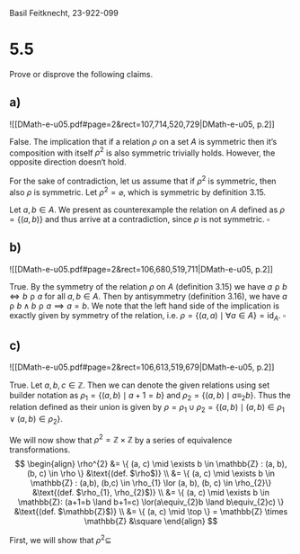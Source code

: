 
Basil Feitknecht, 23-922-099

# 5.5
Prove or disprove the following claims.

## a)
![[DMath-e-u05.pdf#page=2&rect=107,714,520,729|DMath-e-u05, p.2]]

False. The implication that if a relation $\rho$ on a set $A$ is symmetric then it’s composition with itself $\rho^{2}$ is also symmetric trivially holds. However, the opposite direction doesn‘t hold. 

For the sake of contradiction, let us assume that if $\rho^{2}$ is symmetric, then also $\rho$ is symmetric. Let $\rho^{2}=\varnothing$, which is symmetric by definition 3.15.

Let $a, b \in A$. We present as counterexample the relation on $A$ defined as $\rho = \{ (a, b) \}$ and thus arrive at a contradiction, since $\rho$ is not symmetric.
$\square$

## b)
![[DMath-e-u05.pdf#page=2&rect=106,680,519,711|DMath-e-u05, p.2]]

True. By the symmetry of the relation $\rho$ on $A$ (definition 3.15) we have $a \mathrel{\rho} b \iff b \mathrel{\rho} a$ for all $a, b \in A$. Then by antisymmetry (definition 3.16), we have $a \mathrel{\rho} b \land b \mathrel{\rho} a \implies a=b$. We note that the left hand side of the implication is exactly given by symmetry of the relation, i.e. $\rho = \{ (a, a) \mid \forall a \in A \} = \mathsf{id}_{A}$.
$\square$

## c)
![[DMath-e-u05.pdf#page=2&rect=106,613,519,679|DMath-e-u05, p.2]]

True. Let $a, b, c \in \mathbb{Z}$. Then we can denote the given relations using set builder notation as $\rho_{1} = \{ (a,b) \mid a+1=b \}$ and $\rho_{2} = \{ (a, b) \mid a \equiv_{2} b\}$. Thus the relation defined as their union is given by $\rho = \rho_{1} \cup \rho_{2} = \{ (a, b) \mid (a, b) \in \rho_{1} \lor (a,b) \in \rho_{2} \}$.

We will now show that $\rho^{2}=\mathbb{Z} \times \mathbb{Z}$ by a series of equivalence transformations.
$$
\begin{align}
\rho^{2} &= \{ (a, c) \mid \exists b \in \mathbb{Z} : (a, b), (b, c) \in \rho \} &\text{(def. $\rho$)} \\
&= \{  (a, c) \mid \exists b \in \mathbb{Z} : (a,b), (b,c) \in \rho_{1} \lor (a, b), (b, c) \in \rho_{2}\} &\text{(def. $\rho_{1}, \rho_{2}$)} \\
&= \{ (a, c) \mid \exists b \in \mathbb{Z}: (a+1=b \land b+1=c) \lor(a\equiv_{2}b \land b\equiv_{2}c) \} &\text{(def. $\mathbb{Z}$)} \\
&= \{ (a, c) \mid \top \} = \mathbb{Z} \times \mathbb{Z} &\square
\end{align}
$$


First, we will show that $\rho^{2} \subseteq$

